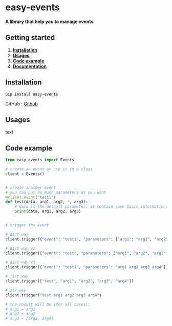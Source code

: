 # easy-events

**A library that help you to manage events**

## Getting started

1. [**Installation**](#installation)
2. [**Usages**](#usages)
3. [**Code example**](#code-example)
4. [**Documentation**](#documentation)

## Installation

`pip install easy-events`

GitHub : [Github](https://github.com/ThePhoenix78/Commands)


## Usages

text

## Code example

```py
from easy_events import Events

# create an event or use it in a class
client = Events()


# create another event
# you can put as much parameters as you want
@client.event("test1")
def test(data, arg1, arg2, *, arg3):
	# data is the default parameter, it contain some basic informations that you can format as you want
	print(data, arg1, arg2, arg3)


# trigger the event

# dict way
client.trigger({"event": "test1", "parameters": {"arg1": "arg1", "arg2": "arg2", "arg3": ["arg3", "arg4"]}})

# dict way v2
client.trigger({"event": "test", "parameters": ["arg1", "arg2", "arg3", "arg4"]})

# dict way v3
client.trigger({"event": "test1", "parameters": "arg1 arg2 arg3 arg4"})

# list way
client.trigger(["test", "arg1", "arg2", "arg3", "arg4"])

# str way
client.trigger("test arg1 arg2 arg3 arg4")

# the result will be (for all cases):
# arg1 = arg1
# arg2 = arg2
# arg3 = [arg3, arg4]

```
